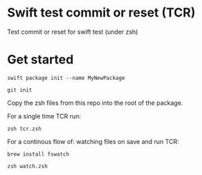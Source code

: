 # Swift test commit or reset (TCR)
Test commit or reset for swift test (under zsh)

# Get started

``swift package init --name MyNewPackage``

``git init``

Copy the zsh files from this repo into the root of the package.

For a single time TCR run:

``zsh tcr.zsh``

For a continous flow of: watching files on save and run TCR:

``brew install fswatch``

``zsh watch.zsh``
